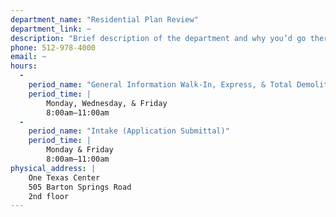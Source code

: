 ```yaml
---
department_name: "Residential Plan Review"
department_link: ~
description: "Brief description of the department and why you’d go there. Maecenas faucibus mollis interdum. Vivamus sagittis lacus vel augue laoreet rutrum faucibus dolor auctor."
phone: 512-978-4000
email: ~
hours:
  -
    period_name: "General Information Walk-In, Express, & Total Demolition"
    period_time: |
        Monday, Wednesday, & Friday
        8:00am–11:00am
  -
    period_name: "Intake (Application Submittal)"
    period_time: |
        Monday & Friday
        8:00am–11:00am
physical_address: |
    One Texas Center
    505 Barton Springs Road
    2nd floor
---
```

